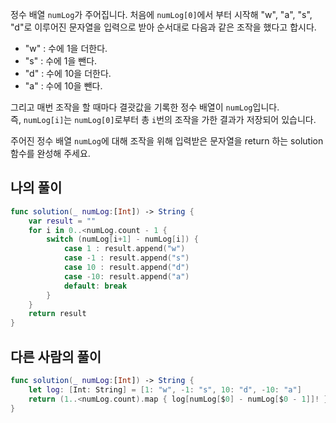 정수 배열 `numLog`가 주어집니다. 처음에 `numLog[0]`에서 부터 시작해 "w", "a", "s", "d"로 이루어진 문자열을 입력으로 받아 순서대로 다음과 같은 조작을 했다고 합시다.

- "w" : 수에 1을 더한다.
- "s" : 수에 1을 뺀다.
- "d" : 수에 10을 더한다.
- "a" : 수에 10을 뺀다.

그리고 매번 조작을 할 때마다 결괏값을 기록한 정수 배열이 `numLog`입니다. 즉, `numLog[i]`는 `numLog[0]`로부터 총 `i`번의 조작을 가한 결과가 저장되어 있습니다.

주어진 정수 배열 `numLog`에 대해 조작을 위해 입력받은 문자열을 return 하는 solution 함수를 완성해 주세요.


## 나의 풀이

```swift
func solution(_ numLog:[Int]) -> String {	
	var result = ""	
	for i in 0..<numLog.count - 1 {
		switch (numLog[i+1] - numLog[i]) {
			case 1 : result.append("w")
			case -1 : result.append("s")
			case 10 : result.append("d")
			case -10: result.append("a")
            default: break
		}
	}	
    return result
}
```

## 다른 사람의 풀이

```swift
func solution(_ numLog:[Int]) -> String {
    let log: [Int: String] = [1: "w", -1: "s", 10: "d", -10: "a"]
    return (1..<numLog.count).map { log[numLog[$0] - numLog[$0 - 1]]! }.joined()
}
```